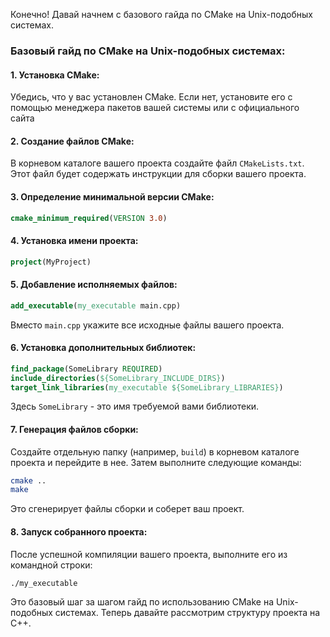 Конечно! Давай начнем с базового гайда по CMake на Unix-подобных системах.

### Базовый гайд по CMake на Unix-подобных системах:

#### 1. Установка CMake:
   Убедись, что у вас установлен CMake. Если нет, установите его с помощью менеджера пакетов вашей системы или с официального сайта 

#### 2. Создание файлов CMake:
   В корневом каталоге вашего проекта создайте файл `CMakeLists.txt`. Этот файл будет содержать инструкции для сборки вашего проекта.

#### 3. Определение минимальной версии CMake:
```cmake
cmake_minimum_required(VERSION 3.0)
```

#### 4. Установка имени проекта:
```cmake
project(MyProject)
```

#### 5. Добавление исполняемых файлов:
```cmake
add_executable(my_executable main.cpp)
```
Вместо `main.cpp` укажите все исходные файлы вашего проекта.

#### 6. Установка дополнительных библиотек:
```cmake
find_package(SomeLibrary REQUIRED)
include_directories(${SomeLibrary_INCLUDE_DIRS})
target_link_libraries(my_executable ${SomeLibrary_LIBRARIES})
```
Здесь `SomeLibrary` - это имя требуемой вами библиотеки.

#### 7. Генерация файлов сборки:
   Создайте отдельную папку (например, `build`) в корневом каталоге проекта и перейдите в нее. Затем выполните следующие команды:
   ```bash
   cmake ..
   make
   ```
   Это сгенерирует файлы сборки и соберет ваш проект.

#### 8. Запуск собранного проекта:
   После успешной компиляции вашего проекта, выполните его из командной строки:
   ```bash
   ./my_executable
   ```

Это базовый шаг за шагом гайд по использованию CMake на Unix-подобных системах. Теперь давайте рассмотрим структуру проекта на C++.


